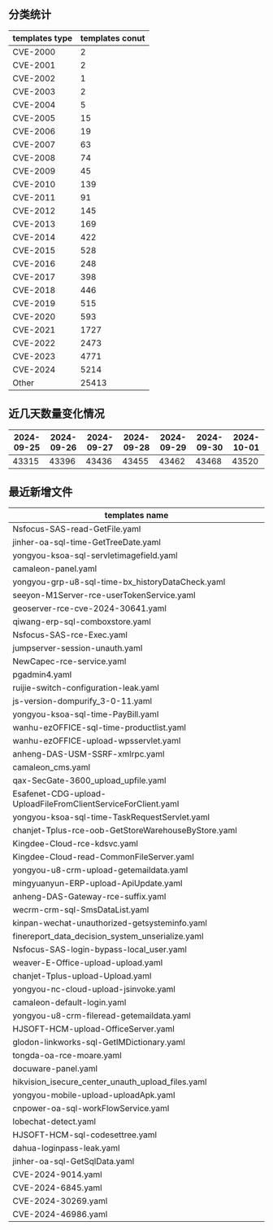 ## 分类统计
| templates type | templates conut | 
| --- | --- |
| CVE-2000 | 2 |
| CVE-2001 | 2 |
| CVE-2002 | 1 |
| CVE-2003 | 2 |
| CVE-2004 | 5 |
| CVE-2005 | 15 |
| CVE-2006 | 19 |
| CVE-2007 | 63 |
| CVE-2008 | 74 |
| CVE-2009 | 45 |
| CVE-2010 | 139 |
| CVE-2011 | 91 |
| CVE-2012 | 145 |
| CVE-2013 | 169 |
| CVE-2014 | 422 |
| CVE-2015 | 528 |
| CVE-2016 | 248 |
| CVE-2017 | 398 |
| CVE-2018 | 446 |
| CVE-2019 | 515 |
| CVE-2020 | 593 |
| CVE-2021 | 1727 |
| CVE-2022 | 2473 |
| CVE-2023 | 4771 |
| CVE-2024 | 5214 |
| Other | 25413 |
## 近几天数量变化情况
|2024-09-25 | 2024-09-26 | 2024-09-27 | 2024-09-28 | 2024-09-29 | 2024-09-30 | 2024-10-01|
|--- | ------ | ------ | ------ | ------ | ------ | ---|
|43315 | 43396 | 43436 | 43455 | 43462 | 43468 | 43520|
## 最近新增文件
| templates name | 
| --- |
| Nsfocus-SAS-read-GetFile.yaml |
| jinher-oa-sql-time-GetTreeDate.yaml |
| yongyou-ksoa-sql-servletimagefield.yaml |
| camaleon-panel.yaml |
| yongyou-grp-u8-sql-time-bx_historyDataCheck.yaml |
| seeyon-M1Server-rce-userTokenService.yaml |
| geoserver-rce-cve-2024-30641.yaml |
| qiwang-erp-sql-comboxstore.yaml |
| Nsfocus-SAS-rce-Exec.yaml |
| jumpserver-session-unauth.yaml |
| NewCapec-rce-service.yaml |
| pgadmin4.yaml |
| ruijie-switch-configuration-leak.yaml |
| js-version-dompurify_3-0-11.yaml |
| yongyou-ksoa-sql-time-PayBill.yaml |
| wanhu-ezOFFICE-sql-time-productlist.yaml |
| wanhu-ezOFFICE-upload-wpsservlet.yaml |
| anheng-DAS-USM-SSRF-xmlrpc.yaml |
| camaleon_cms.yaml |
| qax-SecGate-3600_upload_upfile.yaml |
| Esafenet-CDG-upload-UploadFileFromClientServiceForClient.yaml |
| yongyou-ksoa-sql-time-TaskRequestServlet.yaml |
| chanjet-Tplus-rce-oob-GetStoreWarehouseByStore.yaml |
| Kingdee-Cloud-rce-kdsvc.yaml |
| Kingdee-Cloud-read-CommonFileServer.yaml |
| yongyou-u8-crm-upload-getemaildata.yaml |
| mingyuanyun-ERP-upload-ApiUpdate.yaml |
| anheng-DAS-Gateway-rce-suffix.yaml |
| wecrm-crm-sql-SmsDataList.yaml |
| kinpan-wechat-unauthorized-getsysteminfo.yaml |
| finereport_data_decision_system_unserialize.yaml |
| Nsfocus-SAS-login-bypass-local_user.yaml |
| weaver-E-Office-upload-upload.yaml |
| chanjet-Tplus-upload-Upload.yaml |
| yongyou-nc-cloud-upload-jsinvoke.yaml |
| camaleon-default-login.yaml |
| yongyou-u8-crm-fileread-getemaildata.yaml |
| HJSOFT-HCM-upload-OfficeServer.yaml |
| glodon-linkworks-sql-GetIMDictionary.yaml |
| tongda-oa-rce-moare.yaml |
| docuware-panel.yaml |
| hikvision_isecure_center_unauth_upload_files.yaml |
| yongyou-mobile-upload-uploadApk.yaml |
| cnpower-oa-sql-workFlowService.yaml |
| lobechat-detect.yaml |
| HJSOFT-HCM-sql-codesettree.yaml |
| dahua-loginpass-leak.yaml |
| jinher-oa-sql-GetSqlData.yaml |
| CVE-2024-9014.yaml |
| CVE-2024-6845.yaml |
| CVE-2024-30269.yaml |
| CVE-2024-46986.yaml |
